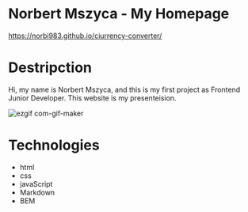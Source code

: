 # Norbert Mszyca - My Homepage

https://norbi983.github.io/ciurrency-converter/

# Destripction

Hi, my name is Norbert Mszyca, and this is my first project as Frontend Junior Developer. This website is my presenteision.

![ezgif com-gif-maker](https://user-images.githubusercontent.com/114927587/194385938-58ad9b50-91ec-47d0-9c80-0ddc6011e065.gif)

# Technologies

- html
- css
- javaScript
- Markdown
- BEM
